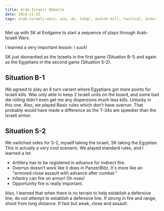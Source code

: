 ```yaml
---
title: Arab-Israeli Debacle
date: 2014-11-23
tags: arab-israeli-wars, aiw, ah, tahgc, avalon-hill, tactical, armor
---
```


Met up with SK at Endgame to start a sequence of plays through
Arab-Israeli Wars.

I learned a very important lesson: I suck!

SK just dismantled as the Israelis in the first game (Situation B-1)
and again as the Egyptians in the second game (Situation S-2).

## Situation B-1

We agreed to play an 8 turn variant where Egyptians got more points for
Israeli kills. Was only able to keep 2 Israeli units on the board, and
some bad die rolling didn't even get me any dispersions much less
kills. Unlucky in this one. Also, we played Basic rules which don't have
overrun. That probably would have made a difference as the T-34s are
speedier than the Israeli armor.

## Situation S-2

We switched sides for S-2, myself taking the Israeli, SK taking the
Egyptian. This is actually a very cool scenario. We played standard
rules, and I learned a lot:

* Artillery has to be registered in advance for indirect fire.
* Overrun doesn't work like it does in PanzerBlitz. It's more like
  an "armored close assault with advance after combat."
* Infantry can fire on armor!  Oh noes!
* Opportunity fire is really important.

Also, I learned that when there is no terrain to help establish a
defensive line, do not attempt to establish a defensive line. If strong
in fire and range, shoot from long distance. If fast but weak, close and
assault.
